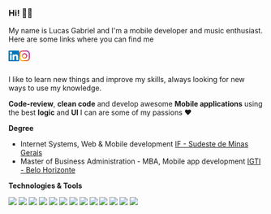 ### Hi! 👋🏼

My name is Lucas Gabriel and I'm a mobile developer and music enthusiast. Here are some links where you can find me

<a href="https://www.linkedin.com/in/lg1992/" target="_blank">
  <img src="https://raw.githubusercontent.com/lucasGabrielDeAA/lucasGabrielDeAA/master/assets/linkedin.svg" width="21px"  alt="Lucas Gabriel | LinkedIn" align="left" />
</a>

<a href="https://www.instagram.com/lucasgabriel.aa/" target="_blank">
  <img src="https://raw.githubusercontent.com/lucasGabrielDeAA/lucasGabrielDeAA/master/assets/instagram.svg" width="21px"  alt="Lucas Gabriel | Instagram" align="left" />
</a>

<br />
<br />

I like to learn new things and improve my skills, always looking for new ways to use my knowledge.

**Code-review**, **clean code** and develop awesome **Mobile applications** using the best **logic** and **UI** I can are some of my passions ❤️

**Degree**

- Internet Systems, Web & Mobile development [IF - Sudeste de Minas Gerais](https://www.ifsudestemg.edu.br/barbacena)
- Master of Business Administration - MBA, Mobile app development [IGTI - Belo Horizonte](https://www.igti.com.br/)

**Technologies & Tools**

![](https://img.shields.io/badge/IDE-VSCode-informational?style=flat&logo=visualstudiocode&logoColor=white&color=blueviolet)
![](https://img.shields.io/badge/IDE-Xcode-informational?style=flat&logo=xcode&logoColor=white&color=blueviolet)
![](https://img.shields.io/badge/Code-Typescript-informational?style=flat&logo=typescript&logoColor=white&color=blueviolet)
![](https://img.shields.io/badge/Code-JavaScript-informational?style=flat&logo=javascript&logoColor=white&color=blueviolet)
![](https://img.shields.io/badge/Code-React_Native-informational?style=flat&logo=react&logoColor=white&color=blueviolet)
![](https://img.shields.io/badge/Code-ReactJS-informational?style=flat&logo=react&logoColor=white&color=blueviolet)
![](https://img.shields.io/badge/Code-Python-informational?style=flat&logo=python&logoColor=white&color=blueviolet)
![](https://img.shields.io/badge/Code-Java-informational?style=flat&logo=java&logoColor=white&color=blueviolet)
![](https://img.shields.io/badge/Code-Android-informational?style=flat&logo=android&logoColor=white&color=blueviolet)
![](https://img.shields.io/badge/Code-Swift-informational?style=flat&logo=swift&logoColor=white&color=blueviolet)
![](https://img.shields.io/badge/Code-NodeJS-informational?style=flat&logo=node.js&logoColor=white&color=blueviolet)
![](https://img.shields.io/badge/Tools-MongoDB-informational?style=flat&logo=mongodb&logoColor=white&color=blueviolet)
![](https://img.shields.io/badge/Tools-MySQL-informational?style=flat&logo=mysql&logoColor=white&color=blueviolet)
